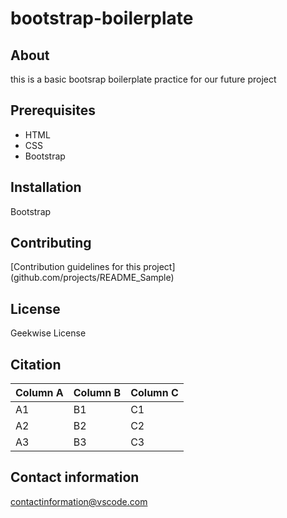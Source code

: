 # bootstrap-boilerplate

## About

this is a basic bootsrap boilerplate practice for our future project

## Prerequisites
* HTML
* CSS
* Bootstrap
## Installation

Bootstrap

## Contributing

[Contribution guidelines for this project] (github.com/projects/README_Sample)

## License

Geekwise License

## Citation

Column A | Column B | Column C
---------|----------|---------
 A1 | B1 | C1
 A2 | B2 | C2
 A3 | B3 | C3
## Contact information
contactinformation@vscode.com
